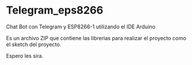 # Telegram_eps8266
Chat Bot con Telegram y ESP8266-1 utilizando el IDE Arduino

Es un archivo ZIP que contiene las librerias para realizar el proyecto como el sketch del proyecto.

Espero les sira.

